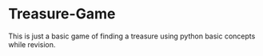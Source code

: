 # Treasure-Game
This is just a basic game of finding a treasure using python basic concepts while revision.
